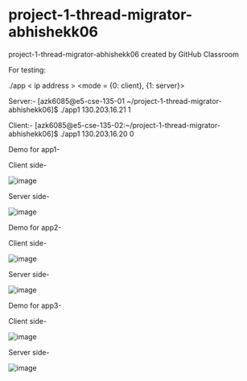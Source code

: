 # project-1-thread-migrator-abhishekk06
project-1-thread-migrator-abhishekk06 created by GitHub Classroom

For testing:

./app < ip address > <mode = {0: client}, {1: server}>

Server:-
[azk6085@e5-cse-135-01 ~/project-1-thread-migrator-abhishekk06]$ ./app1 130.203.16.21 1

Client:-
[azk6085@e5-cse-135-02:~/project-1-thread-migrator-abhishekk06]$ ./app1 130.203.16.20 0

Demo for app1-

Client side-

![image](https://user-images.githubusercontent.com/13559336/136477170-4054366d-d64b-46bf-b149-82c8cd171f66.png)


Server side-

![image](https://user-images.githubusercontent.com/13559336/136477198-3f551ff4-c481-4587-8717-8914ecd045f8.png)


Demo for app2-

Client side-

![image](https://user-images.githubusercontent.com/13559336/136477248-b7e63051-3b60-4016-b6f6-30617fff7193.png)

Server side-

![image](https://user-images.githubusercontent.com/13559336/136477284-ebbc157d-05af-41bb-bd4a-19f7fbdb50ac.png)

Demo for app3-

Client side-

![image](https://user-images.githubusercontent.com/13559336/136477079-94a8f92f-b9fc-434e-abb8-9cd5e02cdedf.png)

Server side-

![image](https://user-images.githubusercontent.com/13559336/136476991-ec59aab8-edae-4656-8120-bb7971be36cd.png)
